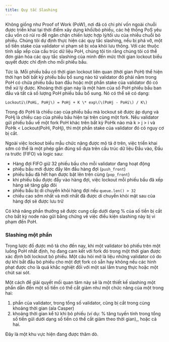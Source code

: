 ```yaml
---
title: Quy tắc Slashing
---
```


Không giống như Proof of Work \(PoW\), nơi đã có chi phí vốn ngoài chuỗi được triển khai tại thời điểm xây dựng khối/bỏ phiếu, các hệ thống PoS yêu cầu vốn có rủi ro để ngăn chặn chiến lược hợp lý/tối ưu của nhiều chuỗi bỏ phiếu. Chúng tôi dự định thực hiện các quy tắc slashing, nếu bị phá vỡ, một số tiền stake của validator vi phạm sẽ bị xóa khỏi lưu thông. Với các thuộc tính sắp xếp của cấu trúc dữ liệu PoH, chúng tôi tin rằng chúng tôi có thể đơn giản hóa các quy tắc slashing của mình đến mức thời gian lockout biểu quyết được chỉ định cho mỗi phiếu bầu.

Tức là. Mỗi phiếu bầu có thời gian lockout liên quan \(thời gian PoH\) thể hiện thời hạn bởi bất kỳ phiếu bầu bổ sung nào từ validator đó phải nằm trong PoH có chứa phiếu bầu ban đầu hoặc một phần stake của validator đó có thể xử lý được. Khoảng thời gian này là một hàm của số PoH phiếu bầu ban đầu và tất cả số lượng PoH phiếu bầu bổ sung. Nó có thể sẽ có dạng:

```text
Lockouti\(PoHi, PoHj\) = PoHj + K \* exp\(\(PoHj - PoHi\) / K\)
```

Trong đó PoHi là chiều cao của phiếu bầu mà lockout sẽ được áp dụng và PoHj là chiều cao của phiếu bầu hiện tại trên cùng một fork. Nếu validator gửi phiếu bầu về một fork PoH khác trên bất kỳ PoHk nào mà k &gt; j &gt; i và PoHk &lt; Lockout\(PoHi, PoHj\), thì một phần stake của validator đó có nguy cơ bị cắt.

Ngoài việc lockout biểu mẫu chức năng được mô tả ở trên, việc triển khai sớm có thể là một phép gần đúng số dựa trên cấu trúc dữ liệu Đầu vào, Đầu ra trước \(FIFO\) và logic sau:

- Hàng đợi FIFO giữ 32 phiếu bầu cho mỗi validator đang hoạt động
- phiếu bầu mới được đẩy lên đầu hàng đợi \(`push_front`\)
- phiếu bầu đã hết hạn được bật lên trên cùng \(`pop_front`\)
- khi phiếu bầu được đẩy vào hàng đợi, việc lockout mỗi phiếu bầu đã xếp hàng sẽ tăng gấp đôi
- phiếu bầu bị di chuyển khỏi hàng đợi nếu `queue.len() > 32`
- chiều cao sớm nhất và mới nhất đã được di chuyển khỏi mặt sau của hàng đợi sẽ được lưu trữ

Có khả năng phần thưởng sẽ được cung cấp dưới dạng % của số tiền bị cắt cho bất kỳ node nào gửi bằng chứng về việc điều kiện slashing này bị vi phạm đến PoH.

### Slashing một phần

Trong lược đồ được mô tả cho đến nay, khi một validator bỏ phiếu trên một luồng PoH nhất định, họ đang cam kết với fork đó trong một thời gian được xác định bởi lockout bỏ phiếu. Một câu hỏi mở là liệu những validator có do dự khi bắt đầu bỏ phiếu cho một đợt fork có sẵn hay không nếu các hình phạt được cho là quá khắc nghiệt đối với một sai lầm trung thực hoặc một chút sai sót.

Một cách để giải quyết mối quan tâm này sẽ là một thiết kế slashing một phần dẫn đến một số tiền có thể cắt giảm như một chức năng của một trong hai:

1. phần của validator, trong tổng số validator, cũng bị cắt trong cùng khoảng thời gian \(ala Casper\)
2. khoảng thời gian kể từ khi bỏ phiếu \(ví dụ: % tăng tuyến tính trong tổng số tiền gửi dưới dạng số tiền có thể cắt giảm theo thời gian\),, hoặc cả hai.

Đây là một khu vực hiện đang được thăm dò.
